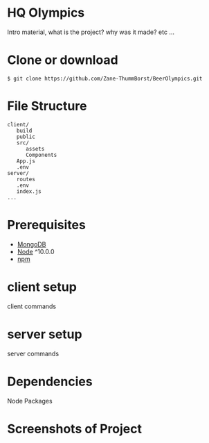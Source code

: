 # HQ Olympics
 Intro material, what is the project? why was it made? etc ...

# Clone or download
```terminal
$ git clone https://github.com/Zane-ThummBorst/BeerOlympics.git
```

# File Structure
 ```terminal
client/
    build
    public
    src/
       assets
       Components
    App.js
    .env
server/
    routes
    .env
    index.js
...
```

# Prerequisites
- [MongoDB](https://gist.github.com/nrollr/9f523ae17ecdbb50311980503409aeb3)
- [Node](https://nodejs.org/en/download/) ^10.0.0
- [npm](https://nodejs.org/en/download/package-manager/)

# client setup
 client commands

# server setup
 server commands

# Dependencies
 Node Packages

# Screenshots of Project

 
